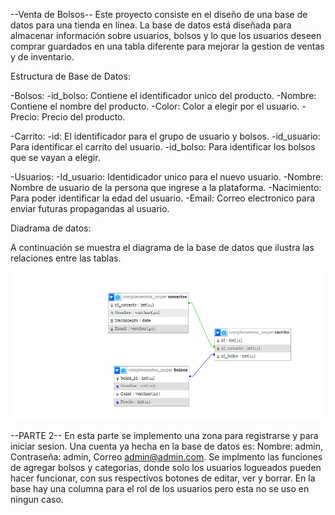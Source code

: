 --Venta de Bolsos--
Este proyecto consiste en el diseño de una base de datos para una tienda en línea. La base de datos está diseñada
para almacenar información sobre usuarios, bolsos y lo que los usuarios deseen comprar guardados en una tabla diferente para mejorar la gestion de ventas y de inventario. 

Estructura de Base de Datos:

-Bolsos:
    -id_bolso: Contiene el identificador unico del producto. 
    -Nombre: Contiene el nombre del producto.
    -Color: Color a elegir por el usuario.
    -Precio: Precio del producto.

-Carrito:
    -id: El identificador para el grupo de usuario y bolsos.
    -id_usuario: Para identificar el carrito del usuario.
    -id_bolso: Para identificar los bolsos que se vayan a elegir.

-Usuarios:
    -Id_usuario: Identidicador unico para el nuevo usuario.
    -Nombre: Nombre de usuario de la persona que ingrese a la plataforma.
    -Nacimiento: Para poder identificar la edad del usuario.
    -Email: Correo electronico para enviar futuras propagandas al usuario.

Diadrama de datos:

A continuación se muestra el diagrama de la base de datos que ilustra las relaciones entre las tablas.

![Diagrama de la Base de Datos](diagrama.png)

--PARTE 2--
En esta parte se implemento una zona para registrarse y para iniciar sesion. Una cuenta ya hecha en la base de datos es:
Nombre: admin, Contraseña: admin, Correo admin@admin.com.
Se implmento las funciones de agregar bolsos y categorias, donde solo los usuarios logueados pueden hacer funcionar,
con sus respectivos botones de editar, ver y borrar.
En la base hay una columna para el rol de los usuarios pero esta no se uso en ningun caso.